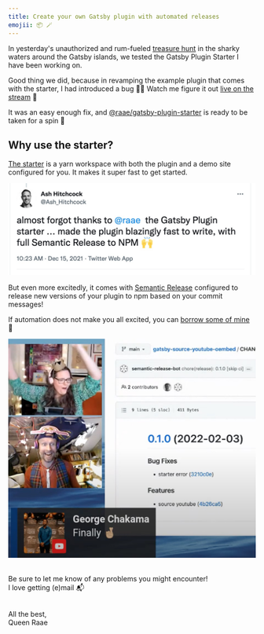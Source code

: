 ```yaml
---
title: Create your own Gatsby plugin with automated releases
emojii: 📦 🪄
---
```


In yesterday's unauthorized and rum-fueled [treasure hunt](https://youtu.be/eaZm9MC0GeE) in the sharky waters around the Gatsby islands, we tested the Gatsby Plugin Starter I have been working on.

Good thing we did, because in revamping the example plugin that comes with the starter, I had introduced a bug 🤦‍♀️ Watch me figure it out [live on the stream](https://youtu.be/eaZm9MC0GeE?t=2322) 🤪

It was an easy enough fix, and [@raae/gatsby-plugin-starter](https://github.com/queen-raae/gatsby-plugin-starter) is ready to be taken for a spin 🎉

## Why use the starter?

[The starter](https://github.com/queen-raae/gatsby-plugin-starter) is a yarn workspace with both the plugin and a demo site configured for you. It makes it super fast to get started.

[![Tweet by @Ash_Hitchcock: almost forgot thanks to @raae the Gatsby Plugin starter ... made the plugin blazingly fast to write, with full Semantic Release to NPM Raising hands](./gatsby-plugin-starter-ash.jpg "Tweet by @Ash_Hitchcock")](https://twitter.com/Ash_Hitchcock/status/1471048277747548163?s=20&t=YKN2khQAbqaLSSccqculsw)

But even more excitedly, it comes with [Semantic Release](https://semantic-release.gitbook.io/) configured to release new versions of your plugin to npm based on your commit messages!

If automation does not make you all excited, you can [borrow some of mine](https://youtu.be/eaZm9MC0GeE?t=4124) 🤪

[![Happy Queen, Happy Cap'n and a "Finally" chat message when the release happened](./yt-happy.jpg)](https://youtu.be/eaZm9MC0GeE?t=4124)

&nbsp;  
Be sure to let me know of any problems you might encounter!  
I love getting (e)mail 📬

&nbsp;  
All the best,  
Queen Raae
